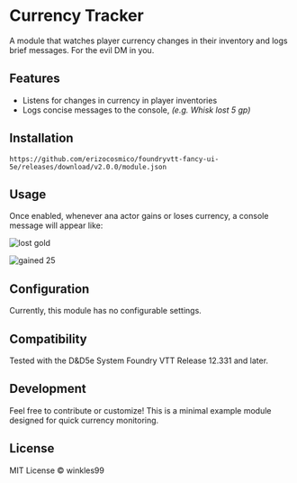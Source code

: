 # Currency Tracker
A module that watches player currency changes in their inventory and logs brief messages. For the evil DM in you.

## Features
- Listens for changes in currency in player inventories
- Logs concise messages to the console, *(e.g. Whisk lost 5 gp)*

## Installation
```
https://github.com/erizocosmico/foundryvtt-fancy-ui-5e/releases/download/v2.0.0/module.json
```

## Usage
Once enabled, whenever ana actor gains or loses currency, a console message will appear like:

![lost gold](https://github.com/user-attachments/assets/1f561b5a-cbee-4e6a-b6ce-b9e366061c7e)

![gained 25](https://github.com/user-attachments/assets/c6a4026f-9e6d-4896-8ce9-f4ef51596235)


## Configuration
Currently, this module has no configurable settings.

## Compatibility
Tested with the D&D5e System Foundry VTT Release 12.331 and later.

## Development
Feel free to contribute or customize! This is a minimal example module designed for quick currency monitoring.

## License
MIT License ©  winkles99

